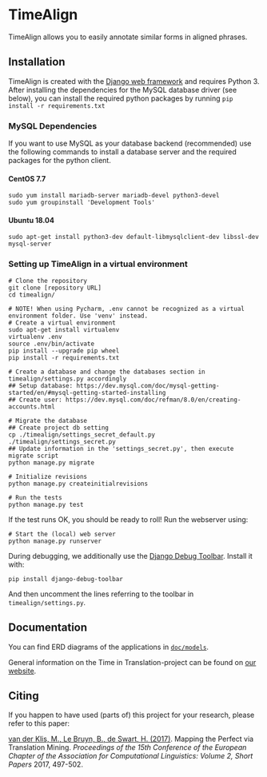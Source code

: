 # TimeAlign

TimeAlign allows you to easily annotate similar forms in aligned phrases.

## Installation

TimeAlign is created with the [Django web framework](https://www.djangoproject.com/) and requires Python 3.
After installing the dependencies for the MySQL database driver (see below), you can install the required python packages by running `pip install -r requirements.txt`

### MySQL Dependencies
If you want to use MySQL as your database backend (recommended) use the following commands to install a database server and the required packages for the python client.

#### CentOS 7.7
    sudo yum install mariadb-server mariadb-devel python3-devel
    sudo yum groupinstall 'Development Tools'

#### Ubuntu 18.04
    sudo apt-get install python3-dev default-libmysqlclient-dev libssl-dev mysql-server

### Setting up TimeAlign in a virtual environment
    # Clone the repository
    git clone [repository URL]
    cd timealign/
    
    # NOTE! When using Pycharm, .env cannot be recognized as a virtual environment folder. Use 'venv' instead.
    # Create a virtual environment
    sudo apt-get install virtualenv
    virtualenv .env
    source .env/bin/activate
    pip install --upgrade pip wheel
    pip install -r requirements.txt

    # Create a database and change the databases section in timealign/settings.py accordingly
    ## Setup database: https://dev.mysql.com/doc/mysql-getting-started/en/#mysql-getting-started-installing
    ## Create user: https://dev.mysql.com/doc/refman/8.0/en/creating-accounts.html

    # Migrate the database
    ## Create project db setting
    cp ./timealign/settings_secret_default.py ./timealign/settings_secret.py
    ## Update information in the 'settings_secret.py', then execute migrate script
    python manage.py migrate

    # Initialize revisions
    python manage.py createinitialrevisions

    # Run the tests
    python manage.py test

If the test runs OK, you should be ready to roll! Run the webserver using:

    # Start the (local) web server
    python manage.py runserver

During debugging, we additionally use the [Django Debug Toolbar](https://django-debug-toolbar.readthedocs.io/). Install it with:

    pip install django-debug-toolbar

And then uncomment the lines referring to the toolbar in `timealign/settings.py`.

## Documentation

You can find ERD diagrams of the applications in [`doc/models`](doc/models/README.md).

General information on the Time in Translation-project can be found on [our website](https://time-in-translation.hum.uu.nl/).

## Citing

If you happen to have used (parts of) this project for your research, please refer to this paper:

[van der Klis, M., Le Bruyn, B., de Swart, H. (2017)](http://www.aclweb.org/anthology/E17-2080). Mapping the Perfect via Translation Mining. *Proceedings of the 15th Conference of the European Chapter of the Association for Computational Linguistics: Volume 2, Short Papers* 2017, 497-502.
